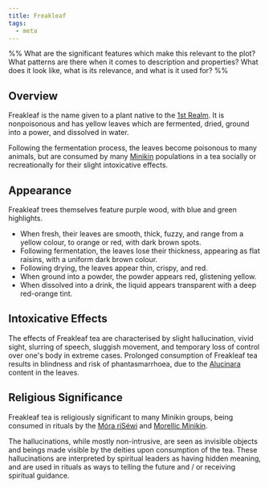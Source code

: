 ```yaml
---
title: Freakleaf
tags:
  - meta
---
```

%%
What are the significant features which make this relevant to the plot?
What patterns are there when it comes to description and properties?
What does it look like, what is its relevance, and what is it used for?
%%

## Overview
Freakleaf is the name given to a plant native to the [1st Realm](locations/1st-realm.md). It is nonpoisonous and has yellow leaves which are fermented, dried, ground into a power, and dissolved in water. 

Following the fermentation process, the leaves become poisonous to many animals, but are consumed by many [Minikin](species/fauna/minikin.md) populations in a tea socially or recreationally for their slight intoxicative effects.

## Appearance
Freakleaf trees themselves feature purple wood, with blue and green highlights.

- When fresh, their leaves are smooth, thick, fuzzy, and range from a yellow colour, to orange or red, with dark brown spots.
- Following fermentation, the leaves lose their thickness, appearing as flat raisins, with a uniform dark brown colour.
- Following drying, the leaves appear thin, crispy, and red.
- When ground into a powder, the powder appears red, glistening yellow.
- When dissolved into a drink, the liquid appears transparent with a deep red-orange tint.

## Intoxicative Effects
The effects of Freakleaf tea are characterised by slight hallucination, vivid sight, slurring of speech, sluggish movement, and temporary loss of control over one's body in extreme cases. Prolonged consumption of Freakleaf tea results in blindness and risk of phantasmarrhoea, due to the [Alucinara](phenomena/alucinara.md) content in the leaves.

## Religious Significance
Freakleaf tea is religiously significant to many Minikin groups, being consumed in rituals by the [Móra riSéwi](groups/mora-risewi-tribe.md) and [Morellic Minikin](groups/morellic-minikin.md).

The hallucinations, while mostly non-intrusive, are seen as invisible objects and beings made visible by the deities upon consumption of the tea. These hallucinations are interpreted by spiritual leaders as having hidden meaning, and are used in rituals as ways to telling the future and / or receiving spiritual guidance.